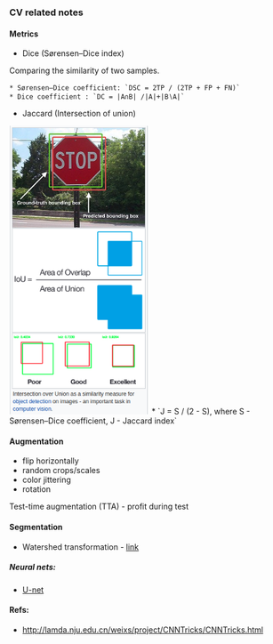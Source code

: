 ### CV related notes

#### Metrics
* Dice (Sørensen–Dice index)

Comparing the similarity of two samples.

    * Sørensen–Dice coefficient: `DSC = 2TP / (2TP + FP + FN)`
    * Dice coefficient : `DC = |A∩B| /|A|+|B∖A|`

* Jaccard (Intersection of union)

<img src="https://raw.githubusercontent.com/Novitoll/cvt-academy-2018/master/_cv/pics/IoU.png" width="50%" height="50%">
    * `J = S / (2 - S), where S - Sørensen–Dice coefficient, J - Jaccard index`

#### Augmentation

* flip horizontally
* random crops/scales
* color jittering
* rotation

Test-time augmentation (TTA) - profit during test

#### Segmentation

* Watershed transformation - [link](http://cmm.ensmp.fr/~beucher/wtshed.html)

##### Neural nets:
* [U-net](https://arxiv.org/pdf/1505.04597.pdf)

#### Refs:
* http://lamda.nju.edu.cn/weixs/project/CNNTricks/CNNTricks.html

